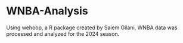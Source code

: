 # WNBA-Analysis
Using wehoop, a R package created by Saiem Gilani, WNBA data was processed and analyzed for the 2024 season.

